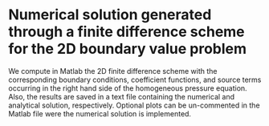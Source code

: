 # Numerical solution generated through a finite difference scheme for the 2D boundary value problem

We compute in Matlab the 2D finite difference scheme with the corresponding boundary conditions, coefficient functions, and source
terms occurring in the right hand side of the homogeneous pressure equation. 
Also, the results are saved in a text file containing the numerical and analytical solution, respectively. 
Optional plots can be un-commented in the Matlab file were the numerical solution is implemented.



